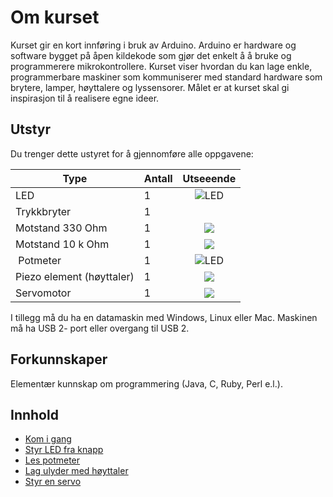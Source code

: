 
# Om kurset
Kurset gir en kort innføring i bruk av Arduino. Arduino er hardware og software bygget på åpen kildekode som gjør det enkelt å å bruke og programmerere mikrokontrollere. Kurset viser hvordan du kan lage enkle, programmerbare maskiner som kommuniserer med standard hardware som brytere, lamper, høyttalere og lyssensorer. Målet er at kurset skal gi inspirasjon til å realisere egne ideer.

## Utstyr
Du trenger dette ustyret for å gjennomføre alle oppgavene:


| Type          | Antall           |  Utseeende |
| ------------- | :------------- | :----: |
| LED           | 1    |  ![LED](../img/led.png)
| Trykkbryter	| 1	   |   |  ![Switch](../img/button.png)
| Motstand 330 Ohm | 1 |  ![](../img/330ohm.png) 	
| Motstand 10 k Ohm | 1  |  ![](../img/10kohm.png)
| Potmeter	| 1 | ![LED](../img/potmeter.png)
| Piezo element (høyttaler)	| 1 | ![](../img/piezo.png)
| Servomotor	| 1 | ![](../img/servo.png)

I tillegg må du ha en datamaskin med Windows, Linux eller Mac. Maskinen må ha USB 2- port eller overgang til USB 2. 

## Forkunnskaper
Elementær kunnskap om programmering (Java, C, Ruby, Perl e.l.).

## Innhold

* [Kom i gang](./KomIGang/README.md)
* [Styr LED fra knapp](./StyrLEDFraKnapp/README.md)
* [Les potmeter](./LesPotmeter/README.md)
* [Lag ulyder med høyttaler](./PotmeterOgHoyttaler/README.md)
* [Styr en servo](./StyrServo/README.md)
